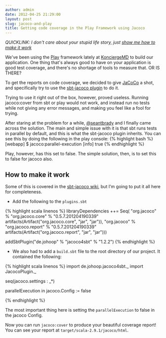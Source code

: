 ```yaml
---
author: admin
date: 2012-04-25 21:29:00
layout: post
slug: jacoco-and-play
title: Getting code coverage in the Play Framework using Jacoco
---
```

*QUICKLINK: I don't care about your stupid life story, just [show me how to make it work](#shutup)*

We've been using the [Play](http://www.playframework.org/) framework lately at [KonciergeMD](http://konciergemd.com) to build our application.  One thing that's always good to have on your application is good test coverage, and there's no shortage of tools to measure that.  OR IS THERE?

To get the reports on code coverage, we decided to give [JaCoCo](http://www.eclemma.org/jacoco/) a shot, and specifically try to use the [sbt-jacoco plugin](https://bitbucket.org/jmhofer/jacoco4sbt/wiki/Home) to do it.  

Trying to use it right out of the box, however, proved useless.  Running jacoco:cover from sbt or play would not work, and instead run no tests while not giving any error messages, and making you feel like a fool for trying.  

After staring at the problem for a while, [@seantbrady](https://twitter.com/#!/seantbrady) and I finally came across the solution.  The main and simple issue with it is that sbt runs tests in parallel by default, and this is what the sbt-jacoco plugin inherits.  You can see this by doing the following in the play console:
{% highlight bash %}
[webapp] $ jacoco:parallel-execution
[info] true
{% endhighlight %}

Play, however, has this set to false.  The simple solution, then, is to set this to false for jacoco also.

<a id="shutup"> </a> 

##  How to make it work

Some of this is covered in the [sbt-jacoco wiki](https://bitbucket.org/jmhofer/jacoco4sbt/wiki/Home), but I'm going to put it all here for completeness.

* Add the following to the `plugins.sbt`

{% highlight scala linenos %}
libraryDependencies ++= Seq(
	"org.jacoco" % "org.jacoco.core" % "0.5.7.201204190339" artifacts(Artifact("org.jacoco.core", "jar", "jar")),
	"org.jacoco" % "org.jacoco.report" % "0.5.7.201204190339" artifacts(Artifact("org.jacoco.report", "jar", "jar")))

addSbtPlugin("de.johoop" % "jacoco4sbt" % "1.2.2")
{% endhighlight %}

* We also had to add a `build.sbt` file to the root directory of our project.  It contained the following:

{% highlight scala linenos %}
import de.johoop.jacoco4sbt._
import JacocoPlugin._

seq(jacoco.settings : _*)

parallelExecution in jacoco.Config := false

{% endhighlight %}

The most important thing here is setting the `parallelExecution` to false in the jacoco Config.  

Now you can run `jacoco:cover` to produce your beautiful coverage report! You can see your report at `target/scala-2.9.1/jacoco/html`.
